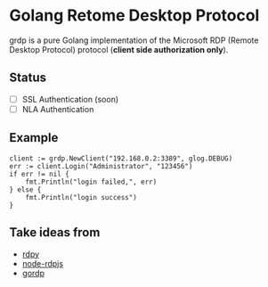 # Golang Retome Desktop Protocol

grdp is a pure Golang implementation of the Microsoft RDP (Remote Desktop Protocol) protocol (**client side authorization only**).

## Status

* [ ] SSL Authentication (soon)
* [ ] NLA Authentication

## Example

```golang
client := grdp.NewClient("192.168.0.2:3389", glog.DEBUG)
err := client.Login("Administrator", "123456")
if err != nil {
    fmt.Println("login failed,", err)
} else {
    fmt.Println("login success")
}
```

## Take ideas from

* [rdpy](https://github.com/citronneur/rdpy)
* [node-rdpjs](https://github.com/citronneur/node-rdpjs)
* [gordp](https://github.com/Madnikulin50/gordp)
